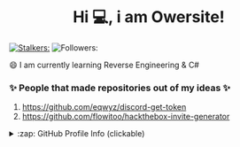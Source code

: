 <h1 align="center">Hi 💻, i am Owersite!</h1>

[![Stalkers:](https://badges.pufler.dev/visits/Owersite/Owersite?style=for-the-badge&color=blue&logo=github&label=Stalkers)](https://github.com/owersite)
![Followers:](https://img.shields.io/github/followers/owersite?style=for-the-badge&color=blue)

😄 I am currently learning Reverse Engineering & C#


### ✨ People that made repositories out of my ideas ✨
1. https://github.com/eqwyz/discord-get-token
2. https://github.com/flowitoo/hackthebox-invite-generator

<details>
  <summary>:zap: GitHub Profile Info (clickable) </summary>
  <h1 align="center">Profile Status</h1>
  <details>
    <summary>:zap: Languages (clickabe) </summary>
  <img align="center" alt="Most used languages" src="https://github-readme-stats.vercel.app/api/top-langs/?username=Owersite&layout=compact&langs_count=4)](https://github.com/anuraghazra/github-readme-stats)" />
    </details>
  
  <details>
    <summary>:zap: GitHub Status (clickable)</summary>
  <img align="center" alt="My GitHub Stats" src="https://github-readme-stats.codestackr.vercel.app/api?username=Owersite&show_icons=true&theme=default&hide_border=true" />
</details>

<!--
[![Updated](https://badges.pufler.dev/updated/Owersite/Owersite?style=for-the-badge&color=f0f6f9&logo=github&label=Profile+Updated)](https://github.com/Owersite)
--!>
